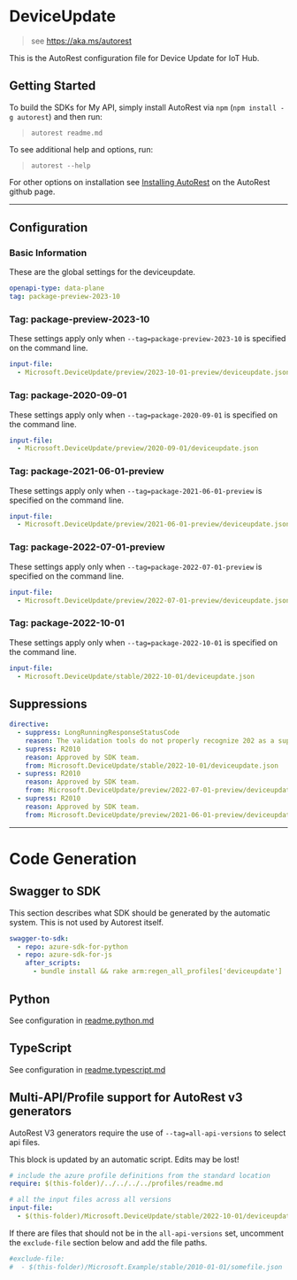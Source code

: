 # DeviceUpdate

> see https://aka.ms/autorest

This is the AutoRest configuration file for Device Update for IoT Hub.

## Getting Started

To build the SDKs for My API, simply install AutoRest via `npm` (`npm install -g autorest`) and then run:

> `autorest readme.md`

To see additional help and options, run:

> `autorest --help`

For other options on installation see [Installing AutoRest](https://aka.ms/autorest/install) on the AutoRest github page.

---

## Configuration

### Basic Information

These are the global settings for the deviceupdate.

``` yaml
openapi-type: data-plane
tag: package-preview-2023-10
```


### Tag: package-preview-2023-10

These settings apply only when `--tag=package-preview-2023-10` is specified on the command line.

```yaml $(tag) == 'package-preview-2023-10'
input-file:
  - Microsoft.DeviceUpdate/preview/2023-10-01-preview/deviceupdate.json
```
### Tag: package-2020-09-01

These settings apply only when `--tag=package-2020-09-01` is specified on the command line.

``` yaml $(tag) == 'package-2020-09-01'
input-file:
  - Microsoft.DeviceUpdate/preview/2020-09-01/deviceupdate.json
```

### Tag: package-2021-06-01-preview

These settings apply only when `--tag=package-2021-06-01-preview` is specified on the command line.

``` yaml $(tag) == 'package-2021-06-01-preview'
input-file:
  - Microsoft.DeviceUpdate/preview/2021-06-01-preview/deviceupdate.json
```

### Tag: package-2022-07-01-preview

These settings apply only when `--tag=package-2022-07-01-preview` is specified on the command line.

``` yaml $(tag) == 'package-2022-07-01-preview'
input-file:
  - Microsoft.DeviceUpdate/preview/2022-07-01-preview/deviceupdate.json
```

### Tag: package-2022-10-01

These settings apply only when `--tag=package-2022-10-01` is specified on the command line.

``` yaml $(tag) == 'package-2022-10-01'
input-file:
  - Microsoft.DeviceUpdate/stable/2022-10-01/deviceupdate.json
```

## Suppressions

``` yaml
directive:
  - suppress: LongRunningResponseStatusCode
    reason: The validation tools do not properly recognize 202 as a supported response code.
  - supress: R2010
    reason: Approved by SDK team.
    from: Microsoft.DeviceUpdate/stable/2022-10-01/deviceupdate.json
  - supress: R2010
    reason: Approved by SDK team.
    from: Microsoft.DeviceUpdate/preview/2022-07-01-preview/deviceupdate.json
  - supress: R2010
    reason: Approved by SDK team.
    from: Microsoft.DeviceUpdate/preview/2021-06-01-preview/deviceupdate.json
```

---

# Code Generation

## Swagger to SDK

This section describes what SDK should be generated by the automatic system.
This is not used by Autorest itself.

``` yaml $(swagger-to-sdk)
swagger-to-sdk:
  - repo: azure-sdk-for-python
  - repo: azure-sdk-for-js
    after_scripts:
      - bundle install && rake arm:regen_all_profiles['deviceupdate']
```

## Python

See configuration in [readme.python.md](./readme.python.md)

## TypeScript

See configuration in [readme.typescript.md](./readme.typescript.md)

## Multi-API/Profile support for AutoRest v3 generators

AutoRest V3 generators require the use of `--tag=all-api-versions` to select api files.

This block is updated by an automatic script. Edits may be lost!

``` yaml $(tag) == 'all-api-versions' /* autogenerated */
# include the azure profile definitions from the standard location
require: $(this-folder)/../../../../profiles/readme.md

# all the input files across all versions
input-file:
  - $(this-folder)/Microsoft.DeviceUpdate/stable/2022-10-01/deviceupdate.json

```

If there are files that should not be in the `all-api-versions` set,
uncomment the  `exclude-file` section below and add the file paths.

``` yaml $(tag) == 'all-api-versions'
#exclude-file:
#  - $(this-folder)/Microsoft.Example/stable/2010-01-01/somefile.json
```
